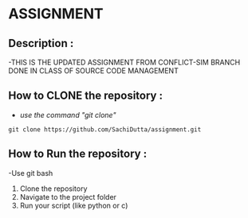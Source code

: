 # **ASSIGNMENT**

## Description :
-THIS IS THE UPDATED ASSIGNMENT FROM CONFLICT-SIM BRANCH DONE IN CLASS OF SOURCE CODE MANAGEMENT

## How to CLONE the repository : 
- *use the command "git clone"*
```
git clone https://github.com/SachiDutta/assignment.git
```
## How to Run the repository : 
-Use git bash 
1. Clone the repository  
2. Navigate to the project folder
3. Run your script (like python or c) 

